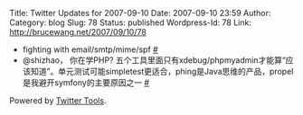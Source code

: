 Title: Twitter Updates for 2007-09-10
Date: 2007-09-10 23:59
Author:  
Category: blog
Slug: 78
Status: published
Wordpress-Id: 78
Link: http://brucewang.net/2007/09/10/78

-   fighting with email/smtp/mime/spf
    [\#](http://twitter.com/number5/statuses/258042492)
-   @shizhao， 你在学PHP?
    五个工具里面只有xdebug/phpmyadmin才能算“应该知道”。单元测试可能simpletest更适合，phing是Java思维的产品，propel是我避开symfony的主要原因之一
    [\#](http://twitter.com/number5/statuses/258135672)

Powered by [Twitter Tools](http://alexking.org/projects/wordpress).
